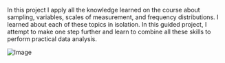In this project I apply all the knowledge learned on the course about sampling, variables, scales of measurement, and frequency distributions. I learned about each of these topics in isolation. In this guided project, I attempt to make one step further and learn to combine all these skills to perform practical data analysis.  

![Image](https://user-images.githubusercontent.com/79214748/229809610-99415df9-36dd-4395-a454-f66fc0ed25ed.png)

